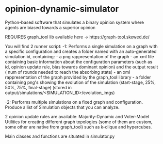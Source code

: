 # opinion-dynamic-simulator
Python-based software that simulates a binary opinion system where agents are biased towards a superior opinion

REQUIRES graph_tool lib available here -> https://graph-tool.skewed.de/

You will find 2 runner script:
  -1: Performs a single simulation on a graph with a specific configuration and creates a folder named with an auto-generated simulation id, containing:
      - a png rappresentation of the graph
      - an xml file containing basic information about the configuration parameters (such as id, opinion update rule, bias towards dominant opinion) and the 
        output result ( num of rounds needed to reach the absorbing state)
      - an xml rappresentation of the graph provided by the graph_tool library
      - a folder containing png's showing the evolution of the simulation (start-stage, 25%, 50%, 75%, final-stage)
        (stored in output/simulations/<SIMULATION_ID>/evolution_imgs)

  -2: Performs multiple simulations on a fixed graph and configuration. Produce a list of Simulation objects that you can analyze.

2 opinion update rules are available: Majority-Dynamic and Voter-Model
Utilities for creating different graph topologies (some of them are custom, some other are native from graph_tool) such as k-clique and hypercubes.

Main classes and functions are situated in simulator.py
